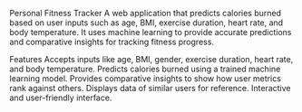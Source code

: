 Personal Fitness Tracker
A web application that predicts calories burned based on user inputs such as age, BMI, exercise duration, heart rate, and body temperature. It uses machine learning to provide accurate predictions and comparative insights for tracking fitness progress.

Features 
Accepts inputs like age, BMI, gender, exercise duration, heart rate, and body temperature. 
Predicts calories burned using a trained machine learning model. 
Provides comparative insights to show how user metrics rank against others. 
Displays data of similar users for reference. 
Interactive and user-friendly interface.
